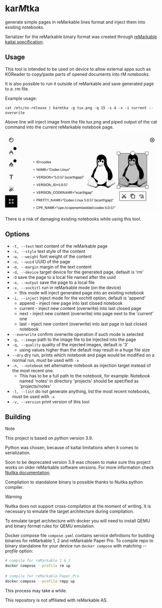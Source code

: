# kar*M*tka

generate simple pages in reMarkable lines format and inject them 
into existing notebooks.  

Serializer for the reMarkable binary format was created through [reMarkable kaitai specification](https://github.com/cyanjnpr/reMarkable-kaitai-v6).

## Usage

This tool is intended to be used on device to allow external apps 
such as KOReader to copy/paste parts of opened documents into rM notebooks.

It is also possible to run it outside of reMarkable and save generated page to a .rm file.

Example usage:
```
cat /etc/os-release | karmtka -g tux.png -q 15 -s 4 -x -i current --overwrite
```
Above line will inject image from the file tux.png and piped output of the cat command 
into the current reMarkable notebook page.

![view of the generated reMarkable page](docs/example.png)

There is a risk of damaging existing notebooks while using this tool.

## Options
- `-t, --text` text content of the reMarkable page
- `-s, --style` text style of the content
- `-w, --weight` font weight of the content
- `-u, --uuid` UUID of the page
- `-m, --margin` margin of the text content
- `-d, --device` target device for the generated page, default is 'rm'
- `-O` save the page to a local file named after the uuid
- `-o, --output` save the page to a local file
- `-x, --xochitl` run in reMarkable mode (on the device)
  - this mode will inject generated page into an existing notebook
- `-i, --inject` inject mode for the xochitl option, default is 'append'
  - append - inject new page into last closed notebook
  - current - inject new content (overwrite) into last closed page
  - next - inject new content (overwrite) into page next to the 'current' one
  - last - inject new content (overwrite) into last page in last closed notebook
- `--overwrite` confirm overwrite operation if such mode is selected
- `-g, --image` path to the image file to be injected into the page
- `-q, --quality` quality of the injected images, default is '3'
  - using values higher than the default may result in a huge file size
- `--dry` dry run, prints which notebook and page would be modified on a normal run, must be used with `-x`
- `-n, --notebook` set alternative notebook as injection target instead of the most recent one.
  - This has to be a full path to the notebook, for example: Notebook named 'notes' in directory 'projects' should be specified as 'projects/notes'
- `-l, --list` do not generate anything, list the most recent notebooks, must be used with `-x`
- `-v, --version` print version of this tool

## Building

> [!Note]
> This project is based on python version 3.9.
>
> Python was chosen, because of kaitai limitations when it comes to serialization.
>
> Soon to be deprecated version 3.9 was chosen to 
> make sure this project works on older reMarkable software versions.
> For more information check [Nuitka documentation](https://nuitka.net/user-documentation/common-issue-solutions.html#linux-standalone).

Compilation to standalone binary is possible thanks to Nuitka python compiler.

> [!Warning]
> Nuitka does not support cross-compilation
> at the moment of writing.
> It is necessary to emulate the target architecture during compilation.

To emulate target architecture with docker you will need to install QEMU and binary format rules for QEMU emulation.


Docker compose file `compose.yaml` contains service definitions for building binaries for reMarkable 1, 2 and reMarkable Paper Pro.
To compile repo to binary standalone for your device run `docker compose` with matching *--profile* option:
```bash
# compile for reMarkable 1 & 2
docker compose --profile rm up

# compile for reMarkable Paper Pro
docker compose --profile rmpp up
```
This process may take a while.


This repository is not affiliated with reMarkable AS.



